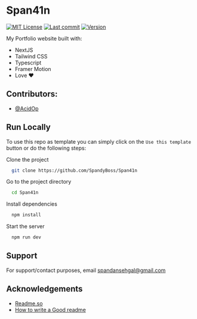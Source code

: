 
# Span41n
[![MIT License](https://img.shields.io/badge/License-MIT-green.svg)](https://choosealicense.com/licenses/mit/)
[![Last commit](https://img.shields.io/github/last-commit/SpandyBoss/Span41n)](https://img.shields.io/github/last-commit/SpandyBoss/Span41n)
[![Version](https://img.shields.io/badge/Version-1.2-brightgreen)](https://img.shields.io/badge/Version-1.2-brightgreen)

My Portfolio website built with:
- NextJS
- Tailwind CSS
- Typescript
- Framer Motion
- Love ❤️


## Contributors:

- [@AcidOp](https://github.com/AcidOP)


## Run Locally

To use this repo as template you can simply click on the `Use this template ` button or do the following steps:

Clone the project

```bash
  git clone https://github.com/SpandyBoss/Span41n
```

Go to the project directory

```bash
  cd Span41n
```

Install dependencies

```bash
  npm install
```

Start the server

```bash
  npm run dev
```


## Support

For support/contact purposes, email spandansehgal@gmail.com


## Acknowledgements

 - [Readme.so](https://readme.so/)
 - [How to write a Good readme](https://bulldogjob.com/news/449-how-to-write-a-good-readme-for-your-github-project)

